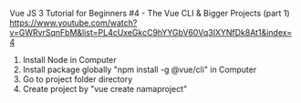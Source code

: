 Vue JS 3 Tutorial for Beginners #4 - The Vue CLI & Bigger Projects (part 1)
https://www.youtube.com/watch?v=GWRvrSqnFbM&list=PL4cUxeGkcC9hYYGbV60Vq3IXYNfDk8At1&index=4

1. Install Node in Computer
2. Install package globally "npm install -g @vue/cli" in Computer
3. Go to project folder directory
4. Create project by "vue create namaproject"